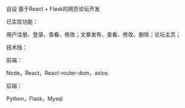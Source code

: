 自设 基于React + Flask的网页论坛开发

已实现功能：

用户注册、登录、查看、修改；文章发布、查看、修改、删除；论坛主页；

技术栈：

前端：

Node，React，React-router-dom，axios

后端：

 Python，Flask，Mysql

